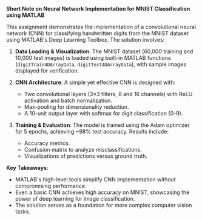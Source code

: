**Short Note on Neural Network Implementation for MNIST Classification using MATLAB**

This assignment demonstrates the implementation of a convolutional neural network (CNN) for classifying handwritten digits from the MNIST dataset using MATLAB's Deep Learning Toolbox. The solution involves:

1. **Data Loading & Visualization**: The MNIST dataset (60,000 training and 10,000 test images) is loaded using built-in MATLAB functions (`digitTrain4DArrayData`, `digitTest4DArrayData`), with sample images displayed for verification.

2. **CNN Architecture**: A simple yet effective CNN is designed with:
   - Two convolutional layers (3×3 filters, 8 and 16 channels) with ReLU activation and batch normalization.
   - Max-pooling for dimensionality reduction.
   - A 10-unit output layer with softmax for digit classification (0-9).

3. **Training & Evaluation**: The model is trained using the Adam optimizer for 5 epochs, achieving ~98% test accuracy. Results include:
   - Accuracy metrics.
   - Confusion matrix to analyze misclassifications.
   - Visualizations of predictions versus ground truth.

**Key Takeaways**:
- MATLAB's high-level tools simplify CNN implementation without compromising performance.
- Even a basic CNN achieves high accuracy on MNIST, showcasing the power of deep learning for image classification.
- The solution serves as a foundation for more complex computer vision tasks.

